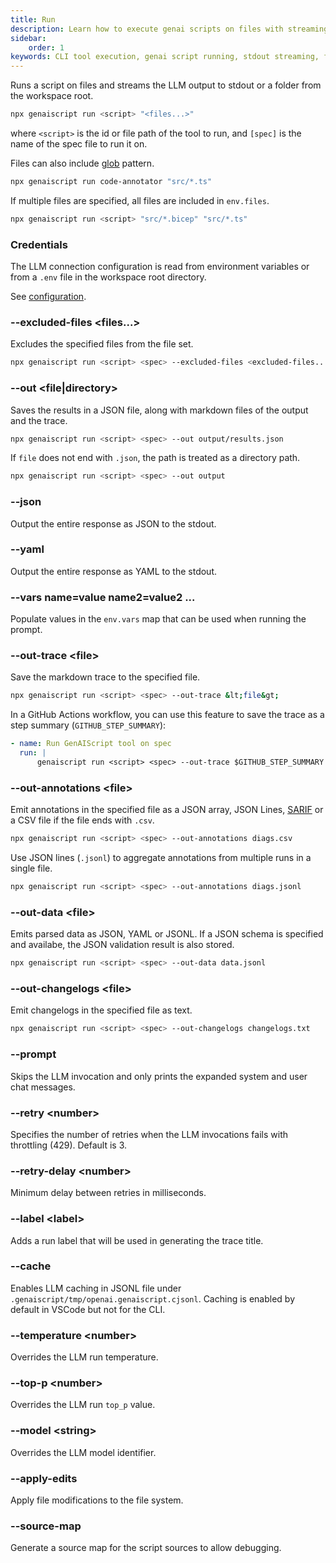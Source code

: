 ```yaml
---
title: Run
description: Learn how to execute genai scripts on files with streaming output to stdout, including usage of glob patterns, environment variables, and output options.
sidebar:
    order: 1
keywords: CLI tool execution, genai script running, stdout streaming, file globing, environment configuration
---
```


Runs a script on files and streams the LLM output to stdout or a folder from the workspace root.

```bash
npx genaiscript run <script> "<files...>"
```

where `<script>` is the id or file path of the tool to run, and `[spec]` is the name of the spec file to run it on.

Files can also include [glob](<https://en.wikipedia.org/wiki/Glob_(programming)>) pattern.

```sh
npx genaiscript run code-annotator "src/*.ts"
```

If multiple files are specified, all files are included in `env.files`.

```sh
npx genaiscript run <script> "src/*.bicep" "src/*.ts"
```

### Credentials

The LLM connection configuration is read from environment variables or from a `.env` file in the workspace root directory.

See [configuration](/genaiscript/getting-started/configuration).

### --excluded-files <files...>

Excludes the specified files from the file set.

```sh
npx genaiscript run <script> <spec> --excluded-files <excluded-files...>
```

### --out <file|directory>

Saves the results in a JSON file, along with markdown files of the output and the trace.

```sh
npx genaiscript run <script> <spec> --out output/results.json
```

If `file` does not end with `.json`, the path is treated as a directory path.

```sh
npx genaiscript run <script> <spec> --out output
```

### --json

Output the entire response as JSON to the stdout.

### --yaml

Output the entire response as YAML to the stdout.

### --vars name=value name2=value2 ...

Populate values in the `env.vars` map that can be used when running the prompt.

### --out-trace &lt;file&gt;

Save the markdown trace to the specified file.

```sh
npx genaiscript run <script> <spec> --out-trace &lt;file&gt;
```

In a GitHub Actions workflow, you can use this feature to save the trace as a step summary (`GITHUB_STEP_SUMMARY`):

```yaml
- name: Run GenAIScript tool on spec
  run: |
      genaiscript run <script> <spec> --out-trace $GITHUB_STEP_SUMMARY
```

### --out-annotations &lt;file&gt;

Emit annotations in the specified file as a JSON array, JSON Lines, [SARIF](https://sarifweb.azurewebsites.net/) or a CSV file if the file ends with `.csv`.

```sh
npx genaiscript run <script> <spec> --out-annotations diags.csv
```

Use JSON lines (`.jsonl`) to aggregate annotations from multiple runs in a single file.

```sh
npx genaiscript run <script> <spec> --out-annotations diags.jsonl
```

### --out-data &lt;file&gt;

Emits parsed data as JSON, YAML or JSONL. If a JSON schema is specified
and availabe, the JSON validation result is also stored.

```sh
npx genaiscript run <script> <spec> --out-data data.jsonl
```

### --out-changelogs &lt;file&gt;

Emit changelogs in the specified file as text.

```sh
npx genaiscript run <script> <spec> --out-changelogs changelogs.txt
```

### --prompt

Skips the LLM invocation and only prints the expanded system and user chat messages.

### --retry &lt;number&gt;

Specifies the number of retries when the LLM invocations fails with throttling (429).
Default is 3.

### --retry-delay &lt;number&gt;

Minimum delay between retries in milliseconds.

### --label &lt;label&gt;

Adds a run label that will be used in generating the trace title.

### --cache

Enables LLM caching in JSONL file under `.genaiscript/tmp/openai.genaiscript.cjsonl`. Caching is enabled by default in VSCode
but not for the CLI.

### --temperature &lt;number&gt;

Overrides the LLM run temperature.

### --top-p &lt;number&gt;

Overrides the LLM run `top_p` value.

### --model &lt;string&gt;

Overrides the LLM model identifier.

### --apply-edits

Apply file modifications to the file system.

### --source-map

Generate a source map for the script sources to allow debugging.

